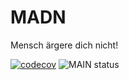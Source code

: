 # MADN
Mensch ärgere dich nicht!

[![codecov](https://codecov.io/gh/ReapreZ/MADN/branch/main/graph/badge.svg?token=FSEWTIHMGO)](https://codecov.io/gh/ReapreZ/MADN)
![MAIN status](https://github.com/ReapreZ/MADN/actions/workflows/scala.yml/badge.svg)
